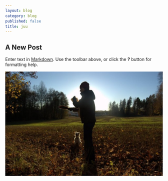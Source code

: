 ```yaml
---
layout: blog
category: blog
published: false
title: juu
---
```


## A New Post

Enter text in [Markdown](http://daringfireball.net/projects/markdown/). Use the toolbar above, or click the **?** button for formatting help.

![andy-1.jpg](/media/andy-1.jpg)
